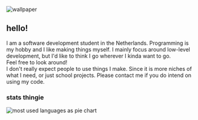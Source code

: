 ![wallpaper](assets/sin_xy.gif)

## hello!
I am a software development student in the Netherlands. Programming is my hobby and I like making things myself. I mainly focus around low-level development, but I'd like to think I go wherever I kinda want to go.<br/>
Feel free to look around!<br/>
I don't really expect people to use things I make. Since it is more niches of what I need, or just school projects. Please contact me if you do intend on using my code.

### stats thingie
![most used languages as pie chart](https://github-readme-stats.vercel.app/api/top-langs?username=thepigeongenerator&layout=pie&theme=gruvbox&hide=hlsl,shaderlab)
